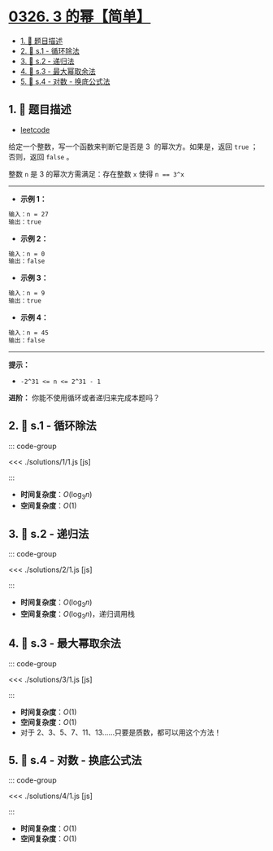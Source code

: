 # [0326. 3 的幂【简单】](https://github.com/tnotesjs/TNotes.leetcode/tree/main/notes/0326.%203%20%E7%9A%84%E5%B9%82%E3%80%90%E7%AE%80%E5%8D%95%E3%80%91)

<!-- region:toc -->

- [1. 📝 题目描述](#1--题目描述)
- [2. 🎯 s.1 - 循环除法](#2--s1---循环除法)
- [3. 🎯 s.2 - 递归法](#3--s2---递归法)
- [4. 🎯 s.3 - 最大幂取余法](#4--s3---最大幂取余法)
- [5. 🎯 s.4 - 对数 - 换底公式法](#5--s4---对数---换底公式法)

<!-- endregion:toc -->

## 1. 📝 题目描述

- [leetcode](https://leetcode.cn/problems/power-of-three/)

给定一个整数，写一个函数来判断它是否是 3  的幂次方。如果是，返回 `true` ；否则，返回 `false` 。

整数 `n` 是 3 的幂次方需满足：存在整数 `x` 使得 `n == 3^x`

---

- **示例 1：**

```txt
输入：n = 27
输出：true
```

- **示例 2：**

```txt
输入：n = 0
输出：false
```

- **示例 3：**

```txt
输入：n = 9
输出：true
```

- **示例 4：**

```txt
输入：n = 45
输出：false
```

---

**提示：**

- `-2^31 <= n <= 2^31 - 1`

**进阶：** 你能不使用循环或者递归来完成本题吗？

## 2. 🎯 s.1 - 循环除法

::: code-group

<<< ./solutions/1/1.js [js]

:::

- **时间复杂度**：$O(\log_{3}{n})$
- **空间复杂度**：$O(1)$

## 3. 🎯 s.2 - 递归法

::: code-group

<<< ./solutions/2/1.js [js]

:::

- **时间复杂度**：$O(\log_{3}{n})$
- **空间复杂度**：$O(\log_{3}{n})$，递归调用栈

## 4. 🎯 s.3 - 最大幂取余法

::: code-group

<<< ./solutions/3/1.js [js]

:::

- **时间复杂度**：$O(1)$
- **空间复杂度**：$O(1)$
- 对于 2、3、5、7、11、13……只要是质数，都可以用这个方法！

## 5. 🎯 s.4 - 对数 - 换底公式法

::: code-group

<<< ./solutions/4/1.js [js]

:::

- **时间复杂度**：$O(1)$
- **空间复杂度**：$O(1)$
